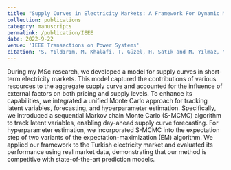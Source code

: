 ```yaml
---
title: "Supply Curves in Electricity Markets: A Framework For Dynamic Modeling and Monte Carlo Forecasting"
collection: publications
category: manuscripts
permalink: /publication/IEEE
date: 2022-9-22
venue: 'IEEE Transactions on Power Systems'
citation: 'S. Yıldırım, M. Khalafi, T. Güzel, H. Satık and M. Yılmaz, "Supply Curves in Electricity Markets: A Framework for Dynamic Modeling and Monte Carlo Forecasting," in IEEE Transactions on Power Systems, vol. 38, no. 4, pp. 3056-3069, July 2023, doi: 10.1109/TPWRS.2022.3208765'
---
```


During my MSc research, we developed a model for supply curves in short-term electricity markets. This model captured the contributions of various resources to the aggregate supply curve and accounted for the influence of external factors on both pricing and supply levels. To enhance its capabilities, we integrated a unified Monte Carlo approach for tracking latent variables, forecasting, and hyperparameter estimation. Specifically, we introduced a sequential Markov chain Monte Carlo (S-MCMC) algorithm to track latent variables, enabling day-ahead supply curve forecasting. For hyperparameter estimation, we incorporated S-MCMC into the expectation step of two variants of the expectation-maximization (EM) algorithm. We applied our framework to the Turkish electricity market and evaluated its performance using real market data, demonstrating that our method is competitive with state-of-the-art prediction models. 
